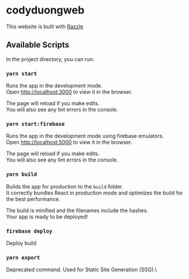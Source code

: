 # codyduongweb

This website is built with [Razzle](https://razzlejs.org/)

## Available Scripts

In the project directory, you can run:

### `yarn start`

Runs the app in the development mode.\
Open [http://localhost:3000](http://localhost:3000) to view it in the browser.

The page will reload if you make edits.\
You will also see any lint errors in the console.

### `yarn start:firebase`

Runs the app in the development mode using firebase emulators.\
Open [http://localhost:5000](http://localhost:5000) to view it in the browser.

The page will reload if you make edits.\
You will also see any lint errors in the console.

### `yarn build`

Builds the app for production to the `build` folder.\
It correctly bundles React in production mode and optimizes the build for the best performance.

The build is minified and the filenames include the hashes.\
Your app is ready to be deployed!

### `firebase deploy`

Deploy build

### `yarn export`

Deprecated command. Used for Static Site Generation (SSG).\

<!--
ESM STUFF

see node_modules_override
see razzle.config.js
https://github.com/styled-components/styled-components/issues/3437#issuecomment-1103085056
invariant issue with ts-invariant
@apollo/client issues

-->

